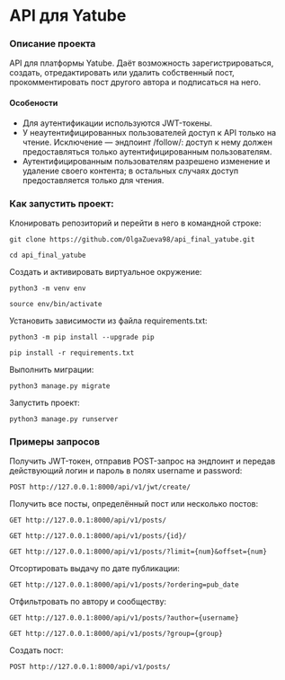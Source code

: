 # API для Yatube

### Описание проекта
API для платформы Yatube.
Даёт возможность зарегистрироваться, создать, отредактировать или удалить собственный пост, прокомментировать пост другого автора и подписаться на него.

#### Особености

+ Для аутентификации используются JWT-токены.
+ У неаутентифицированных пользователей доступ к API только на чтение. Исключение — эндпоинт /follow/: доступ к нему должен предоставляться только аутентифицированным пользователям.
+ Аутентифицированным пользователям разрешено изменение и удаление своего контента; в остальных случаях доступ предоставляется только для чтения.

### Как запустить проект:

Клонировать репозиторий и перейти в него в командной строке:
```
git clone https://github.com/OlgaZueva98/api_final_yatube.git
```

```
cd api_final_yatube
```

Cоздать и активировать виртуальное окружение:

```
python3 -m venv env
```

```
source env/bin/activate
```

Установить зависимости из файла requirements.txt:

```
python3 -m pip install --upgrade pip
```

```
pip install -r requirements.txt
```

Выполнить миграции:

```
python3 manage.py migrate
```

Запустить проект:

```
python3 manage.py runserver
```

### Примеры запросов

Получить JWT-токен, отправив POST-запрос на эндпоинт и передав действующий логин и пароль в полях username и password:

```
POST http://127.0.0.1:8000/api/v1/jwt/create/
```

Получить все посты, определённый пост или несколько постов:

```
GET http://127.0.0.1:8000/api/v1/posts/
```

```
GET http://127.0.0.1:8000/api/v1/posts/{id}/
```

```
GET http://127.0.0.1:8000/api/v1/posts/?limit={num}&offset={num}
```

Отсортировать выдачу по дате публикации:

```
GET http://127.0.0.1:8000/api/v1/posts/?ordering=pub_date
```

Отфильтровать по автору и сообществу:

```
GET http://127.0.0.1:8000/api/v1/posts/?author={username}
```

```
GET http://127.0.0.1:8000/api/v1/posts/?group={group}
```

Создать пост:

```
POST http://127.0.0.1:8000/api/v1/posts/
```
